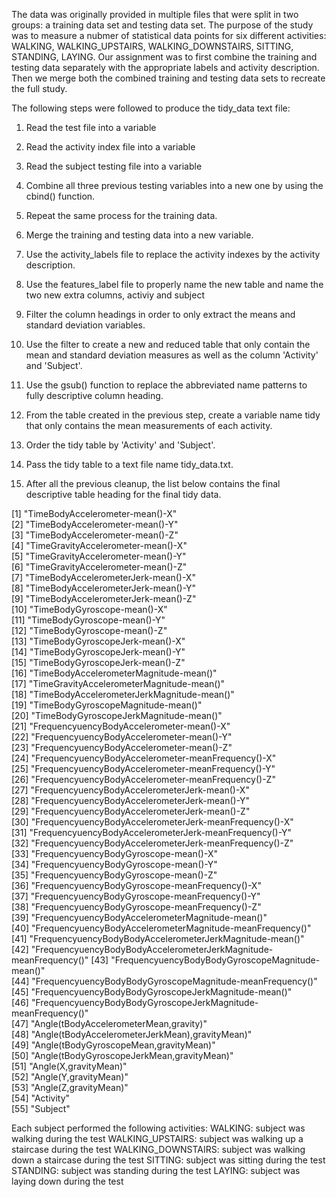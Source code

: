  
 The data was originally provided in multiple files that were split in two groups: a training data set and testing data set. The purpose of the study was to measure a nubmer of statistical data points for six different activities: WALKING, WALKING_UPSTAIRS, WALKING_DOWNSTAIRS, SITTING, STANDING, LAYING. Our assignment was to first combine the training and testing data separately with the appropriate labels and activity description. Then we merge both the combined training and testing data sets to recreate the full study.
 
The following steps were followed to produce the tidy_data text file:

1) Read the test file into a variable
2) Read the activity index file into a variable
3) Read the subject testing file into a variable
4) Combine all three previous testing variables into a new one by using the cbind() function.

5) Repeat the same process for the training data. 

6) Merge the training and testing data into a new variable.

7) Use the activity_labels file to replace the activity indexes by the activity description. 

8) Use the features_label file to properly name the new table and name the two new extra columns, activiy and subject

9) Filter the column headings in order to only extract the means and standard deviation variables.

10) Use the filter to create a new and reduced table that only contain the mean and standard deviation measures as well as 
    the column 'Activity' and 'Subject'.  
    
11) Use the gsub() function to replace the abbreviated name patterns to fully descriptive column heading. 

12) From the table created in the previous step, create a variable name tidy that only contains the mean measurements of
    each activity. 
    
13) Order the tidy table by 'Activity' and 'Subject'. 

14) Pass the tidy table to a text file name tidy_data.txt.


15) After all the previous cleanup, the list below  contains the final descriptive table heading for the final tidy data.

 [1] "TimeBodyAccelerometer-mean()-X"                                  
 [2] "TimeBodyAccelerometer-mean()-Y"                                  
 [3] "TimeBodyAccelerometer-mean()-Z"                                  
 [4] "TimeGravityAccelerometer-mean()-X"                               
 [5] "TimeGravityAccelerometer-mean()-Y"                               
 [6] "TimeGravityAccelerometer-mean()-Z"                               
 [7] "TimeBodyAccelerometerJerk-mean()-X"                              
 [8] "TimeBodyAccelerometerJerk-mean()-Y"                              
 [9] "TimeBodyAccelerometerJerk-mean()-Z"                              
[10] "TimeBodyGyroscope-mean()-X"                                      
[11] "TimeBodyGyroscope-mean()-Y"                                      
[12] "TimeBodyGyroscope-mean()-Z"                                      
[13] "TimeBodyGyroscopeJerk-mean()-X"                                  
[14] "TimeBodyGyroscopeJerk-mean()-Y"                                  
[15] "TimeBodyGyroscopeJerk-mean()-Z"                                  
[16] "TimeBodyAccelerometerMagnitude-mean()"                           
[17] "TimeGravityAccelerometerMagnitude-mean()"                        
[18] "TimeBodyAccelerometerJerkMagnitude-mean()"                       
[19] "TimeBodyGyroscopeMagnitude-mean()"                               
[20] "TimeBodyGyroscopeJerkMagnitude-mean()"                           
[21] "FrequencyuencyBodyAccelerometer-mean()-X"                        
[22] "FrequencyuencyBodyAccelerometer-mean()-Y"                        
[23] "FrequencyuencyBodyAccelerometer-mean()-Z"                        
[24] "FrequencyuencyBodyAccelerometer-meanFrequency()-X"               
[25] "FrequencyuencyBodyAccelerometer-meanFrequency()-Y"               
[26] "FrequencyuencyBodyAccelerometer-meanFrequency()-Z"               
[27] "FrequencyuencyBodyAccelerometerJerk-mean()-X"                    
[28] "FrequencyuencyBodyAccelerometerJerk-mean()-Y"                    
[29] "FrequencyuencyBodyAccelerometerJerk-mean()-Z"                    
[30] "FrequencyuencyBodyAccelerometerJerk-meanFrequency()-X"           
[31] "FrequencyuencyBodyAccelerometerJerk-meanFrequency()-Y"           
[32] "FrequencyuencyBodyAccelerometerJerk-meanFrequency()-Z"           
[33] "FrequencyuencyBodyGyroscope-mean()-X"                            
[34] "FrequencyuencyBodyGyroscope-mean()-Y"                            
[35] "FrequencyuencyBodyGyroscope-mean()-Z"                            
[36] "FrequencyuencyBodyGyroscope-meanFrequency()-X"                   
[37] "FrequencyuencyBodyGyroscope-meanFrequency()-Y"                   
[38] "FrequencyuencyBodyGyroscope-meanFrequency()-Z"                   
[39] "FrequencyuencyBodyAccelerometerMagnitude-mean()"                 
[40] "FrequencyuencyBodyAccelerometerMagnitude-meanFrequency()"        
[41] "FrequencyuencyBodyBodyAccelerometerJerkMagnitude-mean()"         
[42] "FrequencyuencyBodyBodyAccelerometerJerkMagnitude-meanFrequency()"
[43] "FrequencyuencyBodyBodyGyroscopeMagnitude-mean()"                 
[44] "FrequencyuencyBodyBodyGyroscopeMagnitude-meanFrequency()"        
[45] "FrequencyuencyBodyBodyGyroscopeJerkMagnitude-mean()"             
[46] "FrequencyuencyBodyBodyGyroscopeJerkMagnitude-meanFrequency()"    
[47] "Angle(tBodyAccelerometerMean,gravity)"                           
[48] "Angle(tBodyAccelerometerJerkMean),gravityMean)"                  
[49] "Angle(tBodyGyroscopeMean,gravityMean)"                           
[50] "Angle(tBodyGyroscopeJerkMean,gravityMean)"                       
[51] "Angle(X,gravityMean)"                                            
[52] "Angle(Y,gravityMean)"                                            
[53] "Angle(Z,gravityMean)"                                            
[54] "Activity"                                                        
[55] "Subject" 

Each subject performed the following activities:
WALKING: subject was walking during the test
WALKING_UPSTAIRS: subject was walking up a staircase during the test
WALKING_DOWNSTAIRS: subject was walking down a staircase during the test
SITTING: subject was sitting during the test
STANDING: subject was standing during the test
LAYING: subject was laying down during the test
